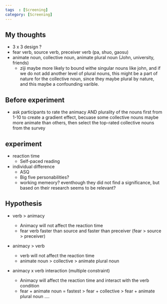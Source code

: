 ```yaml
---
tags  : [Screening]
category: [Screening]
---
```


## My thoughts 
- 3 x 3 design ?
- fear verb, source verb, preceiver verb (pa, shuo, gaosu)
- animate noun, collective noun, animate plural noun (John, university, friends) 
  -  ziji maybe more likely to bound withe singular nouns like john, and if we do not add another level of plural nouns, this might be a part of nature for the collective noun, since they maybe plural by nature, and this maybe a confounding varible.
 

## Before experiment 
- ask participants to rate the animacy AND plurality of the nouns first from 1-10 to create a gradient effect, becuase some collective nouns maybe more animate than others, then select the top-rated collective nouns from the survey

## experiment 
- reaction time
  - Self-paced reading
- individual difference 
  - ASQ
  - Big five personabilities?
  - working memeory? eventhough they did not find a significance, but based on their research seems to be relevant?

## Hypothesis
- verb > animacy
  - Animacy will not affect the reaction time
  - fear verb faster than source and faster than preceiver (fear > source > preceiver)

- animacy > verb
  - verb will not affect the reaction time
  - animate noun > collective > animate plural noun 
  
- animacy x verb interaction (multiple constraint)
  - Animacy will affect the reaction time and interact with the verb condition
  - fear + animate noun = fastest > fear + collective > fear + animate plural noun ....
 
